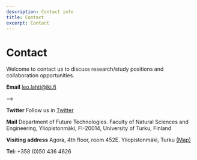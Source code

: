 ```yaml
---
description: Contact info
title: Contact
excerpt: Contact
---
```





# Contact

Welcome to contact us to discuss research/study positions and collaboration opportunities.

<!--
<p></p>
  <!-- The icons here come from the external css links at _includes/head.html-->
  <a href="https://github.com/antagomir/"><i class="fa fa-lg fa-github"></i></a>
  <a href="https://twitter.com/antagomir"><i class="fa fa-lg fa-twitter"></i></a>
  <a href="https://antagomir.wordpress.com/"><i class="fa fa-lg fa-rss"></i></a>
  **Email** <a href="mailto:leo.lahti@iki.fi"><i class="fa fa-fw fa-envelope-o"></i>leo.lahti@iki.fi</a>  
<p></p>
-->


**Twitter** Follow us in [Twitter](https://twitter.com/openreslabs)

**Mail** Department of Future Technologies. Faculty of Natural Sciences and Engineering, Yliopistonmäki, FI-20014, University of Turku, Finland

**Visiting address** Agora, 4th floor, room 452E. Yliopistonmäki, Turku <a href="http://www.utu.fi/en/university/contact/Pages/home.aspx">(Map)</a>

**Tel:** +358 (0)50 436 4626








